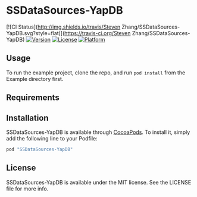 # SSDataSources-YapDB

[![CI Status](http://img.shields.io/travis/Steven Zhang/SSDataSources-YapDB.svg?style=flat)](https://travis-ci.org/Steven Zhang/SSDataSources-YapDB)
[![Version](https://img.shields.io/cocoapods/v/SSDataSources-YapDB.svg?style=flat)](http://cocoapods.org/pods/SSDataSources-YapDB)
[![License](https://img.shields.io/cocoapods/l/SSDataSources-YapDB.svg?style=flat)](http://cocoapods.org/pods/SSDataSources-YapDB)
[![Platform](https://img.shields.io/cocoapods/p/SSDataSources-YapDB.svg?style=flat)](http://cocoapods.org/pods/SSDataSources-YapDB)

## Usage

To run the example project, clone the repo, and run `pod install` from the Example directory first.

## Requirements

## Installation

SSDataSources-YapDB is available through [CocoaPods](http://cocoapods.org). To install
it, simply add the following line to your Podfile:

```ruby
pod "SSDataSources-YapDB"
```

## License

SSDataSources-YapDB is available under the MIT license. See the LICENSE file for more info.

